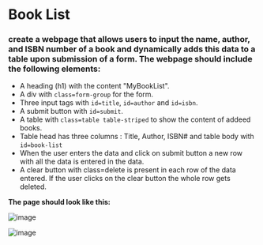 # Book List

### create a webpage that allows users to input the name, author, and ISBN number of a book and dynamically adds this data to a table upon submission of a form. The webpage should include the following elements:

- A heading (h1) with the content "MyBookList".
- A div with `class=form-group` for the form.
- Three input tags with `id=title`, `id=author` and `id=isbn`.
- A submit button with `id=submit`.
- A table with `class=table table-striped` to show the content of addeed books.
- Table head has three columns : Title, Author, ISBN# and table body with `id=book-list`
- When the user enters the data and click on submit button a new row with all the data is entered in the data.
- A clear button with class=delete is present in each row of the data entered. If the user clicks on the clear button the whole row gets deleted.

**The page should look like this:**

![image](https://user-images.githubusercontent.com/78348500/218644770-ef43670c-281a-4c18-8847-8d52a2e4641c.png)


![image](https://user-images.githubusercontent.com/78348500/218647457-8aff269d-dc6b-4bbe-984a-4827da2f9db0.png)

